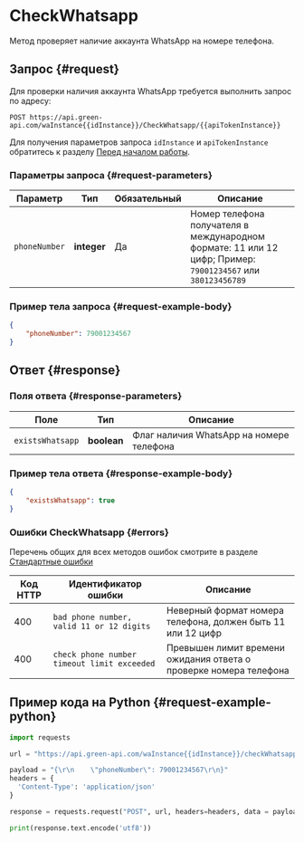 # CheckWhatsapp

Метод проверяет наличие аккаунта WhatsApp на номере телефона.

## Запрос {#request}

Для проверки наличия аккаунта WhatsApp требуется выполнить запрос по адресу:
```
POST https://api.green-api.com/waInstance{{idInstance}}/CheckWhatsapp/{{apiTokenInstance}}
```

Для получения параметров запроса `idInstance` и `apiTokenInstance` обратитесь к разделу [Перед началом работы](/before-start#parameters).

### Параметры запроса {#request-parameters}

Параметр | Тип | Обязательный | Описание
----- | ----- | ----- | -----
`phoneNumber` | **integer** | Да | Номер телефона получателя в международном формате: 11 или 12 цифр; Пример: `79001234567` или `380123456789`

### Пример тела запроса {#request-example-body}

```json
{
    "phoneNumber": 79001234567
}
```

## Ответ {#response}

### Поля ответа {#response-parameters}

Поле | Тип |  Описание
----- | ----- | ----- 
`existsWhatsapp` | **boolean** | Флаг наличия WhatsApp на номере телефона

### Пример тела ответа {#response-example-body}

```json
{
    "existsWhatsapp": true
}
```

### Ошибки CheckWhatsapp {#errors}

Перечень общих для всех методов ошибок смотрите в разделе [Стандартные ошибки](/api/common-errors)

Код HTTP | Идентификатор ошибки | Описание
----- | ----- | -----
400 | `bad phone number, valid 11 or 12 digits` | Неверный формат номера телефона, должен быть 11 или 12 цифр
400 | `check phone number timeout limit exceeded` | Превышен лимит времени ожидания ответа о проверке номера телефона

## Пример кода на Python  {#request-example-python}

```python
import requests

url = "https://api.green-api.com/waInstance{{idInstance}}/checkWhatsapp/{{apiTokenInstance}}"

payload = "{\r\n    \"phoneNumber\": 79001234567\r\n}"
headers = {
  'Content-Type': 'application/json'
}

response = requests.request("POST", url, headers=headers, data = payload)

print(response.text.encode('utf8'))
```